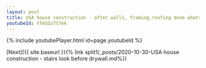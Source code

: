 ```yaml
---
layout: post
title: USA house construction - after walls, framing,roofing done whatsapp status
youtubeId: YfkUIu7t7ek
---
```


{% include youtubePlayer.html id=page.youtubeId %}

[Next]({{ site.baseurl }}{% link split1/_posts/2020-10-30-USA house construction - stairs look before drywall.md%})
